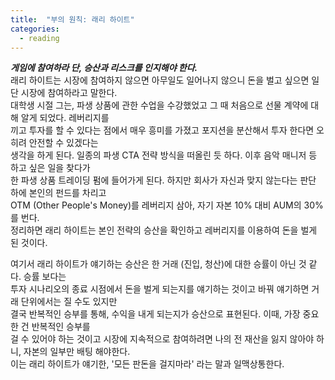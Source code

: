 ```yaml
---
title:  "부의 원칙: 래리 하이트"
categories:
  - reading
---
```


***게임에 참여하라 단, 승산과 리스크를 인지해야 한다.*** <br>
래리 하이트는 시장에 참여하지 않으면 아무일도 일어나지 않으니 돈을 벌고 싶으면 일단 시장에 참여하라고 말한다. <br>
대학생 시절 그는, 파생 상품에 관한 수업을 수강했었고 그 때 처음으로 선물 계약에 대해 알게 되었다. 레버리지를 <br>
끼고 투자를 할 수 있다는 점에서 매우 흥미를 가졌고 포지션을 분산해서 투자 한다면 오히려 안전할 수 있겠다는 <br>
생각을 하게 된다. 일종의 파생 CTA 전략 방식을 떠올린 듯 하다. 이후 음악 매니저 등 하고 싶은 일을 찾다가 <br>
한 파생 상품 트레이딩 펌에 들어가게 된다. 하지만 회사가 자신과 맞지 않는다는 판단 하에 본인의 펀드를 차리고 <br> 
OTM (Other People's Money)를 레버리지 삼아, 자기 자본 10% 대비 AUM의 30%를 번다. <br>
정리하면 래리 하이트는 본인 전략의 승산을 확인하고 레버리지를 이용하여 돈을 벌게 된 것이다. <br>

여기서 래리 하이트가 얘기하는 승산은 한 거래 (진입, 청산)에 대한 승률이 아닌 것 같다. 승률 보다는 <br>
투자 시나리오의 종료 시점에서 돈을 벌게 되는지를 얘기하는 것이고 바꿔 얘기하면 거래 단위에서는 질 수도 있지만 <br>
결국 반복적인 승부를 통해, 수익을 내게 되는지가 승산으로 표현된다. 이때, 가장 중요한 건 반복적인 승부를 <br>
걸 수 있어야 하는 것이고 시장에 지속적으로 참여하려면 나의 전 재산을 잃지 않아야 하니, 자본의 일부만 배팅 해야한다. <br>
이는 래리 하이트가 얘기한, '모든 판돈을 걸지마라' 라는 말과 일맥상통한다.  
